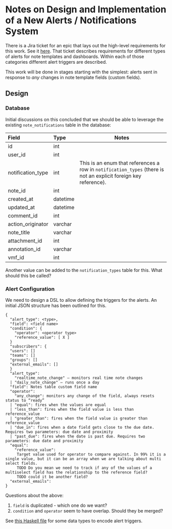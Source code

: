 # Notes on Design and Implementation of a New Alerts / Notifications System

There is a Jira ticket for an epic that lays out the high-level requirements for
this work.  See it [here](https://jira.verityrms.com/browse/RMS-3032).  That
ticket describes requirements for different types of alerts for note templates
and dashboards.  Within each of those categories different alert triggers are
described.

This work will be done in stages starting with the simplest: alerts sent in
response to *any* changes in note template fields (custom fields).

## Design

### Database

Initial discussions on this concluded that we should be able to leverage the
existing `note_notifications` table in the database:

| Field             | Type     | Notes                                                                                                           |
|:------------------|:---------|-----------------------------------------------------------------------------------------------------------------|
| id                | int      |                                                                                                                 |
| user_id           | int      |                                                                                                                 |
| notification_type | int      | This is an enum that references a row in `notification_types` (there is not an explicit foreign key reference). |
| note_id           | int      |                                                                                                                 |
| created_at        | datetime |                                                                                                                 |
| updated_at        | datetime |                                                                                                                 |
| comment_id        | int      |                                                                                                                 |
| action_originator | varchar  |                                                                                                                 |
| note_title        | varchar  |                                                                                                                 |
| attachment_id     | int      |                                                                                                                 |
| annotation_id     | varchar  |                                                                                                                 |
| vmf_id            | int      |                                                                                                                 |

Another value can be added to the `notification_types` table for this.  What
should this be called?

### Alert Configuration

We need to design a DSL to allow defining the triggers for the alerts.  An
initial JSON structure has been outlined for this.

```
{
  "alert_type": <type>,
  "field": <field name>
  "condition": {
    "operator": <operator type>
    "reference_value": [ X ]
  }
  "subscribers": {
  "users": []
  "teams": []
  "groups": []
  "external_emails": []
  }
  "alert_type":
    "realtime_note_change" – monitors real time note changes
  | "daily_note_change" – runs once a day
  "field": Notes table custom field name
  "operator":
    "any_change": monitors any change of the field, always resets status to “ready”
  | "equal": fires when the values are equal
  | "less_than": fires when the field value is less than reference_value
  | "greater_than": fires when the field value is greater than reference_value
  | "due_in": fires when a date field gets close to the due date. Requires two parameters: due date and proximity
  | "past_due": fires when the date is past due. Requires two parameters: due date and proximity
  "equal":
    "reference_value":
     Target value used for operator to compare against. In 99% it is a single value, but it can be an array when we are talking about multi select fields.
     TODO Do you mean we need to track if any of the values of a multiselect field has the relationship to the reference field?
     TODO could it be another field?
  "external_emails":
}
```

Questions about the above:

1. `field` is duplicated - which one do we want?
1. `condition` and `operator` seem to have overlap.  Should they be merged?

See [this Haskell file](TriggerAlerts.hs) for some data types to encode alert triggers.
